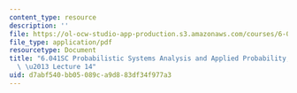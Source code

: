 ```yaml
---
content_type: resource
description: ''
file: https://ol-ocw-studio-app-production.s3.amazonaws.com/courses/6-041sc-probabilistic-systems-analysis-and-applied-probability-fall-2013/d7abf540bb05089ca9d883df34f977a3_MIT6_041SCF13_lec14_300k.pdf
file_type: application/pdf
resourcetype: Document
title: "6.041SC Probabilistic Systems Analysis and Applied Probability, Fall 2013Transcript\
  \ \u2013 Lecture 14"
uid: d7abf540-bb05-089c-a9d8-83df34f977a3
---
```

